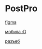 # PostPro

[figma](https://www.figma.com/design/ZUsmpATeafeHZKnEwFb7do/Post-Pro-web-promo-1.0?node-id=0-1&node-type=canvas&t=eeOm0i8Ru3058ah6-0)

[мобила :D](https://www.figma.com/design/YAS7iswyEdm5J1s3EoE5Br/Promo-Post-Pro-Mobile-375?node-id=0-1&node-type=canvas&t=e3sxXfHuXYEwTtoy-0)

[разъеб](https://docs.google.com/document/d/14fLb9uIDDq0t9WpMvkTPq5o7RLQp51dYyFiNOQYMkbo/edit?usp=sharing)